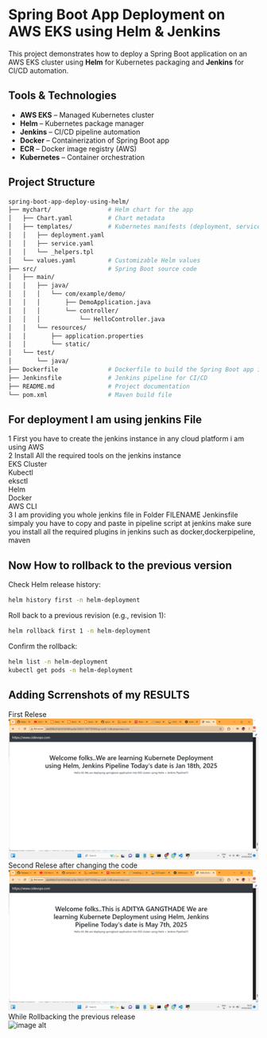 #  Spring Boot App Deployment on AWS EKS using Helm & Jenkins

This project demonstrates how to deploy a Spring Boot application on an AWS EKS cluster using **Helm** for Kubernetes packaging and **Jenkins** for CI/CD automation.

##  Tools & Technologies
- **AWS EKS** – Managed Kubernetes cluster
- **Helm** – Kubernetes package manager
- **Jenkins** – CI/CD pipeline automation
- **Docker** – Containerization of Spring Boot app
- **ECR** – Docker image registry (AWS)
- **Kubernetes** – Container orchestration

##  Project Structure
   ```bash
spring-boot-app-deploy-using-helm/
├── mychart/                # Helm chart for the app
│   ├── Chart.yaml          # Chart metadata
│   ├── templates/          # Kubernetes manifests (deployment, service, etc.)
│   │   ├── deployment.yaml
│   │   ├── service.yaml
│   │   └── _helpers.tpl
│   └── values.yaml         # Customizable Helm values
├── src/                    # Spring Boot source code
│   ├── main/
│   │   ├── java/
│   │   │   └── com/example/demo/
│   │   │       ├── DemoApplication.java
│   │   │       └── controller/
│   │   │           └── HelloController.java
│   │   └── resources/
│   │       ├── application.properties
│   │       └── static/
│   └── test/
│       └── java/
├── Dockerfile              # Dockerfile to build the Spring Boot app image
├── Jenkinsfile             # Jenkins pipeline for CI/CD
├── README.md               # Project documentation
└── pom.xml                 # Maven build file
```

   
## For deployment I am using jenkins File 
1 First you have to create the jenkins instance in any cloud platform i am using AWS  
2 Install All the required tools on the jenkins instance  
   EKS Cluster  
   Kubectl  
   eksctl  
   Helm  
   Docker  
   AWS CLI  
3 I am providing you whole jenkins file in Folder FILENAME Jenkinsfile  
  simpaly you have to copy and paste in pipeline script at jenkins make sure you install all the required plugins in jenkins such as docker,dockerpipeline, maven  
## Now How to rollback to the previous version  
Check Helm release history:  
```bash
helm history first -n helm-deployment
```
Roll back to a previous revision (e.g., revision 1):  
```bash
helm rollback first 1 -n helm-deployment
```
Confirm the rollback:  
```bash
helm list -n helm-deployment
kubectl get pods -n helm-deployment
```
## Adding Scrrenshots of my RESULTS  
First Relese  
![image alt](https://github.com/aditya12-g/spring-boot-app-deploy-using-helm/blob/main/Screenshot%20(62).png?raw=true)  
Second Relese after changing the code  
![image alt](https://github.com/aditya12-g/spring-boot-app-deploy-using-helm/blob/main/Screenshot%20(63).png?raw=true)  
While Rollbacking the previous release  
![image alt]()







 
